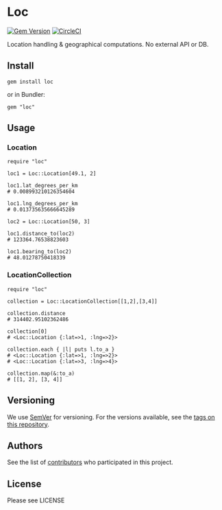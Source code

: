 # Loc

[![Gem Version](https://badge.fury.io/rb/loc.svg)](https://badge.fury.io/rb/loc)
[![CircleCI](https://circleci.com/gh/wayzup/loc.svg?style=shield&circle-token=:circle-token)](https://circleci.com/gh/wayzup/loc)

Location handling & geographical computations. No external API or DB.

## Install

```
gem install loc
```

or in Bundler:
```
gem "loc"
```

## Usage

### Location

```
require "loc"

loc1 = Loc::Location[49.1, 2]

loc1.lat_degrees_per_km
# 0.008993210126354604

loc1.lng_degrees_per_km
# 0.013735635666645289

loc2 = Loc::Location[50, 3]

loc1.distance_to(loc2)
# 123364.76538823603

loc1.bearing_to(loc2)
# 48.01278750418339
```

### LocationCollection

```
require "loc"

collection = Loc::LocationCollection[[1,2],[3,4]]

collection.distance
# 314402.95102362486

collection[0]
# <Loc::Location {:lat=>1, :lng=>2}>

collection.each { |l| puts l.to_a }
# <Loc::Location {:lat=>1, :lng=>2}>
# <Loc::Location {:lat=>3, :lng=>4}>

collection.map(&:to_a)
# [[1, 2], [3, 4]]
```

## Versioning

We use [SemVer](http://semver.org/) for versioning. For the versions available, see the [tags on this repository](https://github.com/wayzup/loc/tags).

## Authors

See the list of [contributors](https://github.com/wayzup/loc/contributors) who participated in this project.

## License

Please see LICENSE
